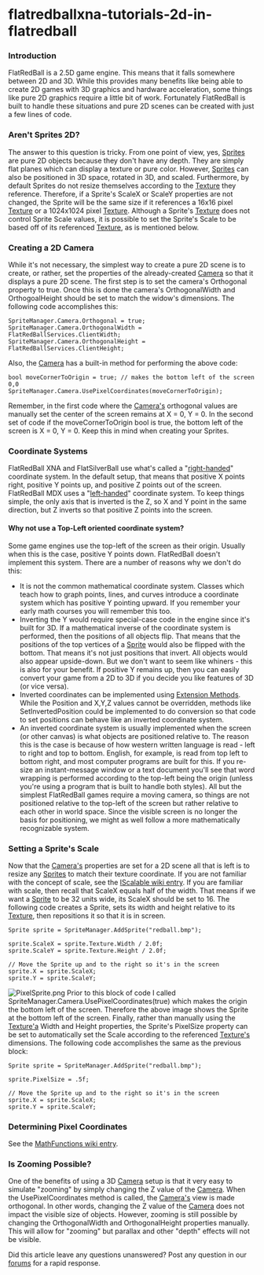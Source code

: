 # flatredballxna-tutorials-2d-in-flatredball

### Introduction

FlatRedBall is a 2.5D game engine. This means that it falls somewhere between 2D and 3D. While this provides many benefits like being able to create 2D games with 3D graphics and hardware acceleration, some things like pure 2D graphics require a little bit of work. Fortunately FlatRedBall is built to handle these situations and pure 2D scenes can be created with just a few lines of code.

### Aren't Sprites 2D?

The answer to this question is tricky. From one point of view, yes, [Sprites](../../../frb/docs/index.php) are pure 2D objects because they don't have any depth. They are simply flat planes which can display a texture or pure color. However, [Sprites](../../../frb/docs/index.php) can also be positioned in 3D space, rotated in 3D, and scaled. Furthermore, by default Sprites do not resize themselves according to the [Texture](../../../frb/docs/index.php) they reference. Therefore, if a Sprite's ScaleX or ScaleY properties are not changed, the Sprite will be the same size if it references a 16x16 pixel [Texture](../../../frb/docs/index.php) or a 1024x1024 pixel [Texture](../../../frb/docs/index.php). Although a Sprite's [Texture](../../../frb/docs/index.php) does not control Sprite Scale values, it is possible to set the Sprite's Scale to be based off of its referenced [Texture](../../../frb/docs/index.php), as is mentioned below.

### Creating a 2D Camera

While it's not necessary, the simplest way to create a pure 2D scene is to create, or rather, set the properties of the already-created [Camera](../../../frb/docs/index.php) so that it displays a pure 2D scene. The first step is to set the camera's Orthogonal property to true. Once this is done the camera's OrthogonalWidth and OrthogoalHeight should be set to match the widow's dimensions. The following code accomplishes this:

```
SpriteManager.Camera.Orthogonal = true;
SpriteManager.Camera.OrthogonalWidth = FlatRedBallServices.ClientWidth;
SpriteManager.Camera.OrthogonalHeight = FlatRedBallServices.ClientHeight;
```

Also, the [Camera](../../../frb/docs/index.php) has a built-in method for performing the above code:

```
bool moveCornerToOrigin = true; // makes the bottom left of the screen 0,0
SpriteManager.Camera.UsePixelCoordinates(moveCornerToOrigin);
```

Remember, in the first code where the [Camera's](../../../frb/docs/index.php) orthogonal values are manually set the center of the screen remains at X = 0, Y = 0. In the second set of code if the moveCornerToOrigin bool is true, the bottom left of the screen is X = 0, Y = 0. Keep this in mind when creating your Sprites.

### Coordinate Systems

FlatRedBall XNA and FlatSilverBall use what's called a "[right-handed](http://en.wikipedia.org/wiki/Cartesian_coordinate#Orientation_and_handedness)" coordinate system. In the default setup, that means that positive X points right, positive Y points up, and positive Z points out of the screen. FlatRedBall MDX uses a "[left-handed](http://en.wikipedia.org/wiki/Cartesian_coordinate#Orientation_and_handedness)" coordinate system. To keep things simple, the only axis that is inverted is the Z, so X and Y point in the same direction, but Z inverts so that positive Z points into the screen.

#### Why not use a Top-Left oriented coordinate system?

Some game engines use the top-left of the screen as their origin. Usually when this is the case, positive Y points down. FlatRedBall doesn't implement this system. There are a number of reasons why we don't do this:

* It is not the common mathematical coordinate system. Classes which teach how to graph points, lines, and curves introduce a coordinate system which has positive Y pointing upward. If you remember your early math courses you will remember this too.
* Inverting the Y would require special-case code in the engine since it's built for 3D. If a mathematical inverse of the coordinate system is performed, then the positions of all objects flip. That means that the positions of the top vertices of a [Sprite](../../../frb/docs/index.php) would also be flipped with the bottom. That means it's not just positions that invert. All objects would also appear upside-down. But we don't want to seem like whiners - this is also for your benefit. If positive Y remains up, then you can easily convert your game from a 2D to 3D if you decide you like features of 3D (or vice versa).
* Inverted coordinates can be implemented using [Extension Methods](http://msdn.microsoft.com/en-us/library/bb383977.aspx). While the Position and X,Y,Z values cannot be overridden, methods like SetInvertedPosition could be implemented to do conversion so that code to set positions can behave like an inverted coordinate system.
* An inverted coordinate system is usually implemented when the screen (or other canvas) is what objects are positioned relative to. The reason this is the case is because of how western written language is read - left to right and top to bottom. English, for example, is read from top left to bottom right, and most computer programs are built for this. If you re-size an instant-message window or a text document you'll see that word wrapping is performed according to the top-left being the origin (unless you're using a program that is built to handle both styles). All but the simplest FlatRedBall games require a moving camera, so things are not positioned relative to the top-left of the screen but rather relative to each other in world space. Since the visible screen is no longer the basis for positioning, we might as well follow a more mathematically recognizable system.

### Setting a Sprite's Scale

Now that the [Camera's](../../../frb/docs/index.php) properties are set for a 2D scene all that is left is to resize any [Sprites](../../../frb/docs/index.php) to match their texture coordinate. If you are not familiar with the concept of scale, see the [IScalable wiki entry](../../../frb/docs/index.php). If you are familiar with scale, then recall that ScaleX equals half of the width. That means if we want a [Sprite](../../../frb/docs/index.php) to be 32 units wide, its ScaleX should be set to 16. The following code creates a Sprite, sets its width and height relative to its [Texture](../../../frb/docs/index.php), then repositions it so that it is in screen.

```
Sprite sprite = SpriteManager.AddSprite("redball.bmp");

sprite.ScaleX = sprite.Texture.Width / 2.0f;
sprite.ScaleY = sprite.Texture.Height / 2.0f;

// Move the Sprite up and to the right so it's in the screen
sprite.X = sprite.ScaleX;
sprite.Y = sprite.ScaleY;
```

![PixelSprite.png](../../../media/migrated_media-PixelSprite.png) Prior to this block of code I called SpriteManager.Camera.UsePixelCoordinates(true) which makes the origin the bottom left of the screen. Therefore the above image shows the Sprite at the bottom left of the screen. Finally, rather than manually using the [Texture'a](../../../frb/docs/index.php) Width and Height properties, the Sprite's PixelSize property can be set to automatically set the Scale according to the referenced [Texture's](../../../frb/docs/index.php) dimensions. The following code accomplishes the same as the previous block:

```
Sprite sprite = SpriteManager.AddSprite("redball.bmp");

sprite.PixelSize = .5f;

// Move the Sprite up and to the right so it's in the screen
sprite.X = sprite.ScaleX;
sprite.Y = sprite.ScaleY;
```

### Determining Pixel Coordinates

See the [MathFunctions wiki entry](../../../frb/docs/index.php).

### Is Zooming Possible?

One of the benefits of using a 3D [Camera](../../../frb/docs/index.php) setup is that it very easy to simulate "zooming" by simply changing the Z value of the [Camera](../../../frb/docs/index.php). When the UsePixelCoordinates method is called, the [Camera's](../../../frb/docs/index.php) view is made orthogonal. In other words, changing the Z value of the [Camera](../../../frb/docs/index.php) does not impact the visible size of objects. However, zooming is still possible by changing the OrthogonalWidth and OrthogonalHeight properties manually. This will allow for "zooming" but parallax and other "depth" effects will not be visible.

Did this article leave any questions unanswered? Post any question in our [forums](../../../frb/forum.md) for a rapid response.
